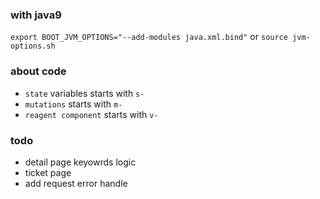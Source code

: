 ### with java9
  `export BOOT_JVM_OPTIONS="--add-modules java.xml.bind"`
  or
  `source jvm-options.sh`

### about code
- `state` variables starts with `s-`
- `mutations` starts with `m-`
- `reagent component` starts with `v-`

### todo
- detail page keyowrds logic
- ticket page
- add request error handle
